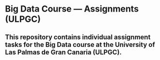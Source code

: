 # Big Data Course — Assignments (ULPGC)

## This repository contains individual assignment tasks for the Big Data course at the University of Las Palmas de Gran Canaria (ULPGC).
